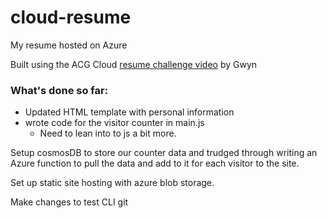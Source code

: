 # cloud-resume
My resume hosted on Azure


Built using the ACG Cloud [resume challenge video](https://www.youtube.com/watch?v=ieYrBWmkfno) by Gwyn 

### What's done so far:

- Updated HTML template with personal information
- wrote code for the visitor counter in main.js
    - Need to lean into to js a bit more. 

Setup cosmosDB to store our counter data and trudged through writing an Azure function to pull the data and add to it for each visitor to the site. 

Set up static site hosting with azure blob storage.

Make changes to test CLI git